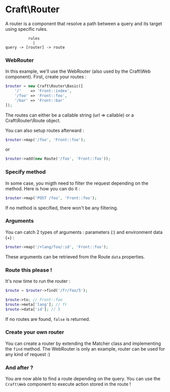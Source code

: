 # Craft\Router

A router is a component that resolve a path between a query and its target using specific rules.

```
          rules
            |
query -> [router] -> route
```


### WebRouter

In this example, we'll use the WebRouter (also used by the Craft\Web component).
First, create your routes :

```php
$router = new Craft\Router\Basic([
    '/'    => 'Front::index',
    '/foo' => 'Front::foo',
    '/bar' => 'Front::bar'
]);
```

The routes can either be a callable string (url => callable) or a Craft\Router\Route object.

You can also setup routes afterward :

```php
$router->map('/foo', 'Front::foo');
```

or

```php
$router->add(new Route('/foo', 'Front::foo'));
```


### Specify method

In some case, you migth need to filter the request depending on the method.
Here is how you can do it :

```php
$router->map('POST /foo', 'Front::foo');
```

If no method is specified, there won't be any filtering.


### Arguments

You can catch 2 types of arguments : parameters (:) and environment data (+) :

```php
$router->map('/+lang/foo/:id', 'Front::foo');
```

These arguments can be retrieved from the Route `data` properties.


### Route this please !

It's now time to run the router :

```php
$route = $router->find('/fr/foo/5');

$route->to; // Front::foo
$route->meta['lang']; // fr
$route->data['id']; // 5
```

If no routes are found, `false` is returned.


### Create your own router

You can create a router by extending the Matcher class and implementing the `find` method.
The WebRouter is only an example, router can be used for any kind of request :)


### And after ?

You are now able to find a route depending on the query.
You can use the `Craft\Web` component to execute action stored in the route !

